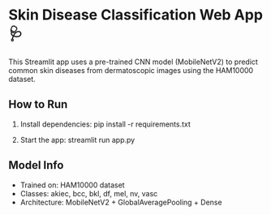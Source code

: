 # Skin Disease Classification Web App 🩺

This Streamlit app uses a pre-trained CNN model (MobileNetV2) to predict common skin diseases from dermatoscopic images using the HAM10000 dataset.

## How to Run
1. Install dependencies:
   pip install -r requirements.txt

2. Start the app:
   streamlit run app.py

## Model Info
- Trained on: HAM10000 dataset
- Classes: akiec, bcc, bkl, df, mel, nv, vasc
- Architecture: MobileNetV2 + GlobalAveragePooling + Dense